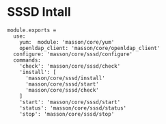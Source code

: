 
# SSSD Intall

    module.exports = 
      use:
        yum:  module: 'masson/core/yum'
        openldap_client: 'masson/core/openldap_client'
      configure: 'masson/core/sssd/configure'
      commands:
        'check': 'masson/core/sssd/check'
        'install': [
          'masson/core/sssd/install'
          'masson/core/sssd/start'
          'masson/core/sssd/check'
        ]
        'start': 'masson/core/sssd/start'
        'status': 'masson/core/sssd/status'
        'stop': 'masson/core/sssd/stop'
        
